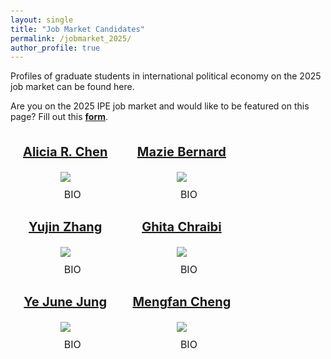 ```yaml
---
layout: single
title: "Job Market Candidates"
permalink: /jobmarket_2025/
author_profile: true
---
```


Profiles of graduate students in international political economy on the 2025 job market can be found here. 

Are you on the 2025 IPE job market and would like to be featured on this page? Fill out this <a href = "https://docs.google.com/forms/d/e/1FAIpQLSe0gVojrDDn-9lwx8JLeECqxfGkcWLLiHsWwLrcIDDVIwkTAg/viewform"><b>form</b></a>.

<style>
body {
  padding: 100px;
  font-family: -apple-system, BlinkMacSystemFont, "Segoe UI", Roboto, Helvetica,
    Arial, sans-serif, "Apple Color Emoji", "Segoe UI Emoji", "Segoe UI Symbol";
}

details {
  position: relative;
  display: inline-block;
  cursor: pointer;
  border-radius: 3px;
  transition: 0.15s background linear;
}

details:hover {
  background: #d4d1ec;
}

details > summary::-webkit-details-marker {
  display: none;
  float:left;
}

summary {
  padding: 10px;
  list-style: none;
  background: url("https://assets.codepen.io/14179/Info.svg") 11px 11.5px
    no-repeat;
  padding-left: 33px;
}

details p {
  text-align: left;
  cursor: auto;
  background: #eee;
  padding: 15px;
  width: 350px;
  position: absolute;
  left: -150px;
  top: 35px;
  border-radius: 4px;
  right: 100px;
}

details p:before {
  content: "";
  width: 0;
  height: 0;
  border-left: 8px solid transparent;
  border-right: 8px solid transparent;
  border-bottom: 12px solid #eee;
  top: -10px;
  position: absolute;
  left: 10px;
}

details div {
  text-align: left;
  cursor: auto;
  background: #eee;
  padding: 15px;
  width: 350px;
  position: absolute;
  left: 0px;
  top: 35px;
  border-radius: 4px;
  right: 250px;
}

details div:before {
  content: "";
  width: 0;
  height: 0;
  border-left: 8px solid transparent;
  border-right: 8px solid transparent;
  border-bottom: 12px solid #eee;
  top: -10px;
  position: absolute;
  left: 10px;
}

details[open] p {
  animation: animateDown 0.2s linear forwards;
}

details[open] div {
  animation: animateDown 0.2s linear forwards;
}

@keyframes animateDown {
  0% {
    opacity: 0;
    transform: translatey(-15px);
  }
  100% {
    opacity: 1;
    transform: translatey(0);
  }
}
</style>

<style type="text/css">
  td {
    text-align: center;
    padding: 0 20px;
  }
</style>

<table class="tg">
<thead>
    <tr>
        <td class="tg-0pky">
            <p style="font-size:20px"><a href="https://aliciarchen.com/"><b>Alicia R. Chen</b></a></p>
            <a href="https://aliciarchen.com/">
                <img src="https://gsipe-workshop.github.io/images/Chen_Alicia - Alicia R. Chen.jpg" style="max-width: 300px; max-height: 300px;">
            </a>
            <br />
            <details><summary>BIO</summary><p>I am a PhD Candidate in the Department of Political Science at Stanford University. I study conflict, development, and international economics, with an empirical focus on Chinese development aid. My dissertation explores how domestic politics shape the distribution of Chinese aid in both China and recipient countries. I hold an MA in international policy from Stanford University and a BA in political science from the University of Southern California. Prior to doctoral studies, I was a Research Specialist at the Empirical Studies of Conflict (ESOC) project at Princeton University.</p></details>
        </td>
        <td class="tg-0pky">
            <p style="font-size:20px"><a href="https://www.maziebernard.com/"><b>Mazie Bernard</b></a></p>
            <a href="https://www.maziebernard.com/">
                <img src="https://gsipe-workshop.github.io/images/Bernard-Mazie - Mazie Bernard.jpg" style="max-width: 300px; max-height: 300px;">
            </a>
            <br />
            <details><summary>BIO</summary><p>I am a Ph.D. candidate in political science at Purdue University. My research agenda focuses on international political economy, inclusive development, and technology in international organizations. My dissertation explores how gendered economic ideas are created and changed among international institutions in the fields of development finance, public health, and digital inclusion. Additionally, I am also interested in the use of AI by international actors in global economic governance and elite decision-making. I use a variety of methodological tools in my research, including interviews, computational text analysis, and survey experiments.</p></details>
        </td>
    </tr>
</thead>
<thead>
    <tr>
        <td class="tg-0pky">
            <p style="font-size:20px"><a href="https://www.yujinzhang.com/"><b>Yujin Zhang</b></a></p>
            <a href="https://www.yujinzhang.com/">
                <img src="https://gsipe-workshop.github.io/images/ZHANG_YUJIN - Yujin Zhang.png" style="max-width: 300px; max-height: 300px;">
            </a>
            <br />
            <details><summary>BIO</summary><p>My name is Yujin Zhang 张宇津. I am a Ph.D. candidate in the Department of Political Science at Columbia University. I am interested in how individuals' political attitudes and behaviors are shaped by personal experiences, particularly their economic backgrounds. My research focuses on the political consequences of changing economic conditions, particularly those related to international trade, immigration, and economic crises.</p></details>
        </td>
        <td class="tg-0pky">
            <p style="font-size:20px"><a href="https://sites.google.com/view/ghita-chraibi/bio"><b>Ghita Chraibi</b></a></p>
            <a href="https://sites.google.com/view/ghita-chraibi/bio">
                <img src="https://gsipe-workshop.github.io/images/GhitaChraibi_mja4f_202108-0884.jpg" style="max-width: 300px; max-height: 300px;">
            </a>
            <br />
            <details><summary>BIO</summary><p>I am a PhD candidate in the Department of Politics at the University of Virginia (UVa), expecting to defend my dissertation in May 2026. My research interests are motivated by my passion for economic development and human rights. I study international political economy and comparative politics, focusing on how emerging technologies enhance inclusion and opportunity while reshaping citizen-state relationships, especially in emerging economies. My doctoral research, which has informed the development and teaching of a specialized course on the political economy of fintech, reveals that politics influences technology adoption, ultimately impacting development and inclusion. Beyond the political roots of financial behavior, my research explores how states govern emerging technologies. Why do countries differ in their regulation of innovation? I argue that legal origins systematically shape states' strategies, demonstrating how historical institutional legacies continue influencing contemporary responses to technology. In my dissertation, I examine these questions through panel data analysis, interviews, and an experiment in Peru. Beyond my dissertation, I am working on projects examining digital remittances' developmental impacts, cryptocurrency adoption patterns, and linguistic diversity's impact on financial inclusion. I also aim to extend my fintech frameworks to other emerging technologies. My research engages policy practitioners through organizations like the Bitcoin Policy Institute and Human Rights Foundation, bridging academic insights with applications. I am fluent in English, French, Arabic and have full proficiency in Spanish.</p></details>
        </td>
    </tr>
</thead>
<thead>
    <tr>
        <td class="tg-0pky">
            <p style="font-size:20px"><a href="https://yejunejungpoli.com/"><b>Ye June Jung</b></a></p>
            <a href="https://yejunejungpoli.com/">
                <img src="https://gsipe-workshop.github.io/images/June_Jung - June Jung.png" style="max-width: 300px; max-height: 300px;">
            </a>
            <br />
            <details><summary>BIO</summary><p>Ye June Jung (June Jung) is a PhD candidate at the University of California, San Diego, in a joint program with the School of Global Policy and Strategy (expected 2026), and a predoctoral fellow at the University of Mannheim. She studies the intersection of international political economy and international organizations, with a focus on human rights, international trade, international law, the European Union, and the governance of artificial intelligence through the lens of human rights and economic integration. Her job market paper, "Illiberal Human Rights Norms in Trade and the Effectiveness of Western Conditionalities", examines how emerging alternative trade networks undermine the effect of EU human rights conditionalities in trade. Her dissertation investigates international and domestic institutional dynamics that shape and undermine liberal international norms through economic integration and trade networks. She uses mixed methods, including original panel data analysis, text analysis, causal inference, and qualitative case studies.</p></details>
        </td>
        <td class="tg-0pky">
            <p style="font-size:20px"><a href="https://wp.nyu.edu/mengfan_cheng/"><b>Mengfan Cheng</b></a></p>
            <a href="https://wp.nyu.edu/mengfan_cheng/">
                <img src="https://gsipe-workshop.github.io/images/Cheng_Mengfan - Mengfan Cheng.jpg" style="max-width: 300px; max-height: 300px;">
            </a>
            <br />
            <details><summary>BIO</summary><p>I am a Ph.D. candidate in the Wilf Family Department of Politics at New York University (NYU). I study the political economy of sovereign finance, with a special focus on sub-Saharan Africa. My research focuses on the strategic trade-offs across sovereign finance instruments such as bonds and foreign aid, the drivers behind sovereign financing decisions, and the downstream consequences of diverse access to creditors. My dissertation offers new explanations for recent rises in sovereign debt burden in sub-Saharan Africa and explores the domestic and international political drivers behind the shift from traditional instruments to market instruments.</p></details>
        </td>
    </tr>
</thead>
</table>
